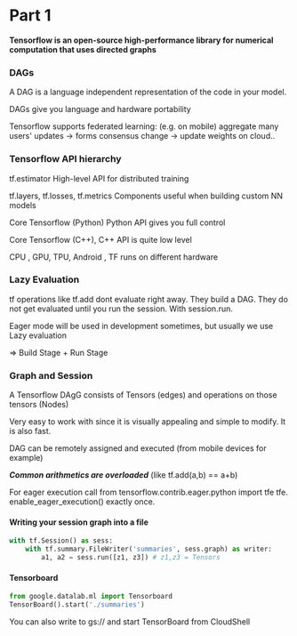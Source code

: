# Part 1

**Tensorflow is an open-source high-performance library for numerical computation that uses directed graphs**

### DAGs

A DAG is a language independent representation of the code in your model.

DAGs give you language and hardware portability

Tensorflow supports federated learning: (e.g. on mobile) aggregate many users' updates -> forms consensus change -> update weights on cloud..

### Tensorflow API hierarchy

tf.estimator								High-level API for distributed training

tf.layers, tf.losses, tf.metrics 	Components useful when building custom NN models

Core Tensorflow (Python) 		Python API gives you full control

Core Tensorflow (C++), 			C++ API is quite low level

CPU , GPU, TPU, Android , 	TF runs on different hardware



### Lazy Evaluation

tf operations like tf.add dont evaluate right away. They build a DAG.
They do not get evaluated until you run the session. With session.run.

Eager mode will be used in development sometimes, but usually we use Lazy evaluation

=> Build Stage + Run Stage

### Graph and Session

A Tensorflow DAgG consists of Tensors (edges) and operations on those tensors (Nodes)

Very easy to work with since it is visually appealing and simple to modify. It is also fast.

DAG can be remotely assigned and executed (from mobile devices for example)

***Common arithmetics are overloaded*** (like tf.add(a,b) ==  a+b)

For eager execution call 
from tensorflow.contrib.eager.python import tfe 
tfe. enable_eager_execution() exactly once.

#### Writing your session graph into a file

```python
with tf.Session() as sess:
	with tf.summary.FileWriter('summaries', sess.graph) as writer:
		a1, a2 = sess.run([z1, z3]) # z1,z3 = Tensors
```

#### Tensorboard

```python
from google.datalab.ml import Tensorboard
TensorBoard().start('./summaries')
```



You can also write to gs:// and start TensorBoard from CloudShell





